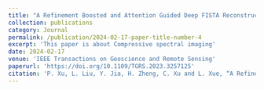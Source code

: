 ```yaml
---
title: "A Refinement Boosted and Attention Guided Deep FISTA Reconstruction Framework for Compressive Spectral Imaging"
collection: publications
category: Journal
permalink: /publication/2024-02-17-paper-title-number-4
excerpt: 'This paper is about Compressive spectral imaging'
date: 2024-02-17
venue: 'IEEE Transactions on Geoscience and Remote Sensing'
paperurl: 'https://doi.org/10.1109/TGRS.2023.3257125'
citation: 'P. Xu, L. Liu, Y. Jia, H. Zheng, C. Xu and L. Xue, “A Refinement Boosted and Attention Guided Deep FISTA Reconstruction Framework for Compressive Spectral Imaging,” in IEEE Transactions on Geoscience and Remote Sensing, vol. 61, pp. 1-12, 2023, Art no. 5505912'
---
```

